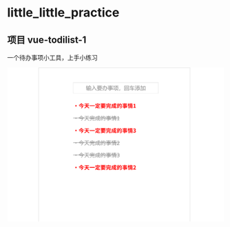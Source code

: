 # little_little_practice
## 项目 vue-todilist-1

一个待办事项小工具，上手小练习

![vue-todolist-1效果图](static/vue-todolist-1效果图.png)

